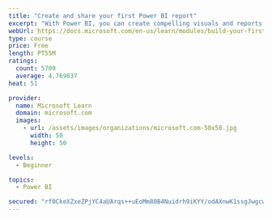 ```yaml
---
title: "Create and share your first Power BI report"
excerpt: "With Power BI, you can create compelling visuals and reports. In this module, you learn how to use Power BI Desktop to connect to data, build visuals, and create a report that you can share with others in your organization. You then learn how to publish the report to the Power BI service, so that others can see your insights and benefit from your work."
webUrl: https://docs.microsoft.com/en-us/learn/modules/build-your-first-power-bi-report/
type: course
price: Free
length: PT55M
ratings:
  count: 5709
  average: 4.769837
heat: 51

provider:
  name: Microsoft Learn
  domain: microsoft.com
  images:
    - url: /assets/images/organizations/microsoft.com-50x50.jpg
      width: 50
      height: 50

levels:
  - Beginner

topics:
  - Power BI

secured: "rf0CkeXZxeZPjYC4aUArqs++uEoMm80B4Nuidrh9iKYY/odAXnwK1ssgJwgcwMyD7VWj0J/MmIv/lAgB5i5X1cesjURkBsl3HSCkjsMNy1sn3PMysyeQFOyPS/Lg2UkFC4oUej1fWndOXo1abdgaWL2vHPk0Xx3dnlPCJlLO+CitV/JL8w0l0jDLHYoxIMIPcQVIhHWn7lAWEkyoHQad9snCaBZbeKLyyUx3uXWqhmwdC8Jr1Dd1FrJ7kRKoRBY5bxqZ4ztM4WpMoD+m1PZP9Rdk/AyliWCo4iDfxByzQWwEJWLve9SZQQalwdqqvm503a2Quz7tMOidXqxrozO/+dA0h8I0hLJaoH+flVXCo4q7uJksXqigpJ0IRF2OZRFjMbjeExVNRYTdY0zL5DO5VwhhmoZJq4Dlp2Ag8KcfkRQ=;QadC+ryw2UF2cya6qaPjjw=="
---
```


